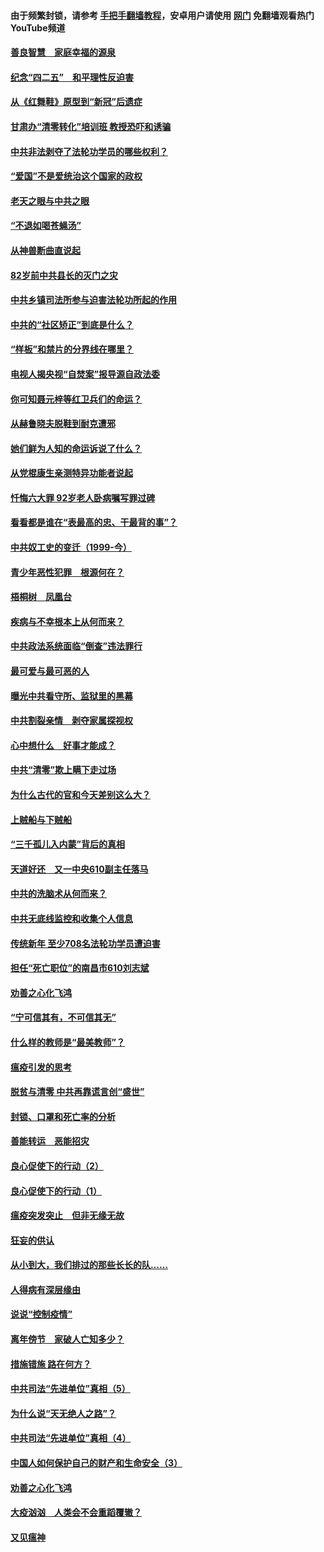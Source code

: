 #### 由于频繁封锁，请参考 [手把手翻墙教程](https://github.com/gfw-breaker/guides/wiki/)，安卓用户请使用 [网门](https://github.com/gfw-breaker/nogfw/blob/master/dl.md?t=04260001) 免翻墙观看热门YouTube频道 

#### [善良智慧　家庭幸福的源泉](../pages/19/423632.md?t=04260001) 

#### [纪念“四二五”　和平理性反迫害](../pages/19/423660.md?t=04260001) 

#### [从《红舞鞋》原型到“新冠”后遗症](../pages/19/423509.md?t=04260001) 

#### [甘肃办“清零转化”培训班 教授恐吓和诱骗](../pages/19/423498.md?t=04260001) 

#### [中共非法剥夺了法轮功学员的哪些权利？](../pages/19/423392.md?t=04260001) 

#### [“爱国”不是爱统治这个国家的政权](../pages/19/423029.md?t=04260001) 

#### [老天之眼与中共之眼](../pages/19/423378.md?t=04260001) 

#### [“不退如喝苍蝇汤”](../pages/19/423287.md?t=04260001) 

#### [从神兽断曲直说起](../pages/19/423201.md?t=04260001) 

#### [82岁前中共县长的灭门之灾](../pages/19/423055.md?t=04260001) 

#### [中共乡镇司法所参与迫害法轮功所起的作用](../pages/19/423064.md?t=04260001) 

#### [中共的“社区矫正”到底是什么？](../pages/19/422870.md?t=04260001) 

#### [“样板”和禁片的分界线在哪里？](../pages/19/422704.md?t=04260001) 

#### [电视人揭央视“自焚案”报导源自政法委](../pages/19/422770.md?t=04260001) 

#### [你可知聂元梓等红卫兵们的命运？](../pages/19/422848.md?t=04260001) 

#### [从赫鲁晓夫脱鞋到耐克遭邪](../pages/19/422826.md?t=04260001) 

#### [她们鲜为人知的命运诉说了什么？](../pages/19/422754.md?t=04260001) 

#### [从党棍康生亲测特异功能者说起](../pages/19/422657.md?t=04260001) 

#### [忏悔六大罪 92岁老人卧病嘱写罪过碑](../pages/19/422750.md?t=04260001) 

#### [看看都是谁在“表最高的忠、干最背的事”？](../pages/19/422703.md?t=04260001) 

#### [中共奴工史的变迁（1999-今）](../pages/19/422656.md?t=04260001) 

#### [青少年恶性犯罪　根源何在？](../pages/19/422449.md?t=04260001) 

#### [梧桐树　凤凰台](../pages/19/422442.md?t=04260001) 

#### [疾病与不幸根本上从何而来？](../pages/19/422438.md?t=04260001) 

#### [中共政法系统面临“倒查”违法罪行](../pages/19/422497.md?t=04260001) 

#### [最可爱与最可恶的人](../pages/19/422448.md?t=04260001) 

#### [曝光中共看守所、监狱里的黑幕](../pages/19/422390.md?t=04260001) 

#### [中共割裂亲情　剥夺家属探视权](../pages/19/422364.md?t=04260001) 

#### [心中想什么　好事才能成？](../pages/19/422318.md?t=04260001) 

#### [中共“清零”欺上瞒下走过场](../pages/19/422306.md?t=04260001) 

#### [为什么古代的官和今天差别这么大？](../pages/19/422228.md?t=04260001) 

#### [上贼船与下贼船](../pages/19/422276.md?t=04260001) 

#### [“三千孤儿入内蒙”背后的真相](../pages/19/422229.md?t=04260001) 

#### [天道好还　又一中央610副主任落马](../pages/19/422155.md?t=04260001) 

#### [中共的洗脑术从何而来？](../pages/19/422154.md?t=04260001) 

#### [中共无底线监控和收集个人信息](../pages/19/422039.md?t=04260001) 

#### [传统新年 至少708名法轮功学员遭迫害](../pages/19/421946.md?t=04260001) 

#### [担任“死亡职位”的南昌市610刘志斌](../pages/19/421957.md?t=04260001) 

#### [劝善之心化飞鸿](../pages/19/421164.md?t=04260001) 

#### [“宁可信其有，不可信其无”](../pages/19/421691.md?t=04260001) 

#### [什么样的教师是“最美教师”？](../pages/19/421755.md?t=04260001) 

#### [瘟疫引发的思考](../pages/19/421594.md?t=04260001) 

#### [脱贫与清零 中共再靠谎言创“盛世”](../pages/19/421590.md?t=04260001) 

#### [封锁、口罩和死亡率的分析](../pages/19/421495.md?t=04260001) 

#### [善能转运　恶能招灾](../pages/19/421334.md?t=04260001) 

#### [良心促使下的行动（2）](../pages/19/421361.md?t=04260001) 

#### [良心促使下的行动（1）](../pages/19/421302.md?t=04260001) 

#### [瘟疫突发突止　但非无缘无故](../pages/19/421281.md?t=04260001) 

#### [狂妄的供认](../pages/19/421199.md?t=04260001) 

#### [从小到大，我们排过的那些长长的队……](../pages/19/421243.md?t=04260001) 

#### [人得病有深层缘由](../pages/19/420864.md?t=04260001) 

#### [说说“控制疫情”](../pages/19/420831.md?t=04260001) 

#### [离年傍节　家破人亡知多少？](../pages/19/420563.md?t=04260001) 

#### [措施错施  路在何方？](../pages/19/420076.md?t=04260001) 

#### [中共司法“先进单位”真相（5）](../pages/19/419453.md?t=04260001) 

#### [为什么说“天无绝人之路”？](../pages/19/419618.md?t=04260001) 

#### [中共司法“先进单位”真相（4）](../pages/19/419452.md?t=04260001) 

#### [中国人如何保护自己的财产和生命安全（3）](../pages/19/419405.md?t=04260001) 

#### [劝善之心化飞鸿](../pages/19/418758.md?t=04260001) 

#### [大疫汹汹　人类会不会重蹈覆辙？](../pages/19/419691.md?t=04260001) 

#### [又见瘟神](../pages/19/419225.md?t=04260001) 


